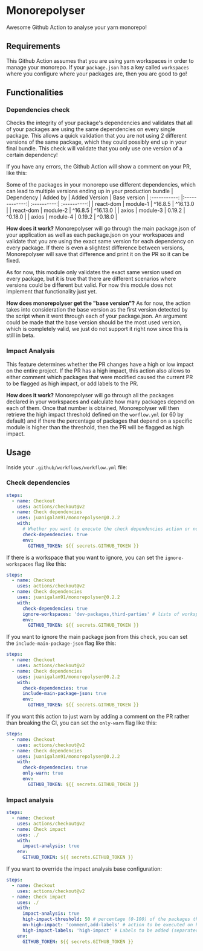 # Monorepolyser

Awesome Github Action to analyse your yarn monorepo!

## Requirements
This Github Action assumes that you are using yarn workspaces in order to manage your monorepo. If your `package.json` has a key called `workspaces` where you configure where your packages are, then you are good to go!

## Functionalities
### Dependencies check

Checks the integrity of your package's dependencies and validates that all of your packages are using the same dependencies on every single package. This allows a quick validation that you are not using 2 different versions of the same package, which they could possibly end up in your final bundle. This check will validate that you only use one version of a certain dependency!

If you have any errors, the Github Action will show a comment on your PR, like this:

Some of the packages in your monorepo use different dependencies, which can lead to multiple versions ending up in your production bundle
| Dependency | Added by | Added Version | Base version
| :-----------: |:-------------:| :----------:| :----------:|
| react-dom | module-1 | ^16.8.5 | ^16.13.0 |
| react-dom | module-2 | ^16.8.5 | ^16.13.0 |
| axios | module-3 | 0.19.2 | ^0.18.0 |
| axios | module-4 | 0.19.2 | ^0.18.0 |

**How does it work?**
Monorepolyser will go through the main package.json of your application as well as each package.json on your workspaces and validate that you are using the exact same version for each dependency on every package. If there is even a slightest difference between versions, Monorepolyser will save that difference and print it on the PR so it can be fixed.

As for now, this module only validates the exact same version used on every package, but it is true that there are different scenarios where versions could be different but valid. For now this module does not implement that functionality just yet.

**How does monorepolyser get the "base version"?**
As for now, the action takes into consideration the base version as the first version detected by the script when it went through each of your package.json. An argument could be made that the base version should be the most used version, which is completely valid, we just do not support it right now since this is still in beta.

### Impact Analysis

This feature determines whether the PR changes have a high or low impact on the entire project. If the PR has a high impact, this action also allows to either comment which packages that were modified caused the current PR to be flagged as high impact, or add labels to the PR.

**How does it work?**
Monorepolyser will go through all the packages declared in your workspaces and calculate how many packages depend on each of them. Once that number is obtained, Monorepolyser will then retrieve the high impact threshold defined on the `worflow.yml` (or 60 by default) and if there the percentage of packages that depend on a specific module is higher than the threshold, then the PR will be flagged as high impact.

## Usage

Inside your `.github/workflows/workflow.yml` file:

### Check dependencies 
```yaml
steps:
  - name: Checkout	
    uses: actions/checkout@v2	
  - name: Check dependencies
    uses: juanigalan91/monorepolyser@0.2.2
    with:
      # Whether you want to execute the check dependencies action or not
      check-dependencies: true
      env:
        GITHUB_TOKEN: ${{ secrets.GITHUB_TOKEN }}
```

If there is a workspace that you want to ignore, you can set the `ignore-workspaces` flag like this:

```yaml
steps:
  - name: Checkout	
    uses: actions/checkout@v2	
  - name: Check dependencies
    uses: juanigalan91/monorepolyser@0.2.2
    with:
      check-dependencies: true
      ignore-workspaces: 'dev-packages,third-parties' # lists of workspaces to ignore from the check, list of strings separated by a comma
      env:
        GITHUB_TOKEN: ${{ secrets.GITHUB_TOKEN }}
```

If you want to ignore the main package json from this check, you can set the `include-main-package-json` flag like this:

```yaml
steps:
  - name: Checkout	
    uses: actions/checkout@v2	
  - name: Check dependencies
    uses: juanigalan91/monorepolyser@0.2.2
    with:
      check-dependencies: true
      include-main-package-json: true
      env:
        GITHUB_TOKEN: ${{ secrets.GITHUB_TOKEN }}
```

If you want this action to just warn by adding a comment on the PR rather than breaking the CI, you can set the `only-warn` flag like this:

```yaml
steps:
  - name: Checkout	
    uses: actions/checkout@v2	
  - name: Check dependencies
    uses: juanigalan91/monorepolyser@0.2.2
    with:
      check-dependencies: true
      only-warn: true
      env:
        GITHUB_TOKEN: ${{ secrets.GITHUB_TOKEN }}
```

### Impact analysis

```yaml
steps:		
  - name: Checkout	
    uses: actions/checkout@v2	
  - name: Check impact
    uses: ./
    with:
      impact-analysis: true
    env:
      GITHUB_TOKEN: ${{ secrets.GITHUB_TOKEN }}
```

If you want to override the impact analysis base configuration:

```yaml
steps:		
  - name: Checkout	
    uses: actions/checkout@v2	
  - name: Check impact
    uses: ./
    with:
      impact-analysis: true
      high-impact-threshold: 50 # percentage (0-100) of the packages that will be impacted by this PR in order for it to be of high impact
      on-high-impact: 'comment,add-labels' # action to be executed on high impact PR. it can be 'comment', 'add-labels' or multiple, separated by a comma
      high-impact-labels: 'high-impact' # Labels to be added (separated by a comma) if the PR has a high impact
    env:
      GITHUB_TOKEN: ${{ secrets.GITHUB_TOKEN }}
```